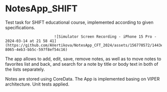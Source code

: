 # NotesApp_SHIFT
Test task for SHIFT educational course, implemented according to given specifications.

                          ![Simulator Screen Recording - iPhone 15 Pro - 2024-03-14 at 21 58 41](https://github.com/AVertikova/NotesApp_CFT_2024/assets/156770572/1443e52c-8065-4eb3-bb5c-597f8ef54c16)

The app allows to add, edit, save, remove notes, as well as to move notes to favorites list and back, 
and search for a note by title or body text in both of the lists separately.

Notes are stored using CoreData.
The App is implemented basing on VIPER architecture. Unit tests applied.

